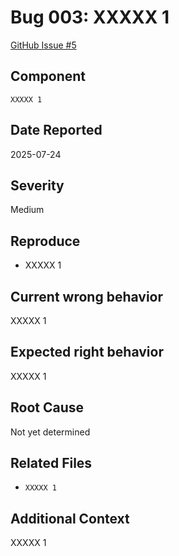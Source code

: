 # Bug 003: XXXXX 1

[GitHub Issue #5](https://github.com/JorgeRojo/slack-bitbucket-merge-control-chrome-extension/issues/5)

## Component
`XXXXX 1`

## Date Reported
2025-07-24

## Severity
Medium

## Reproduce
- XXXXX 1

## Current wrong behavior
XXXXX 1

## Expected right behavior
XXXXX 1

## Root Cause
Not yet determined

## Related Files
- `XXXXX 1`

## Additional Context
XXXXX 1
